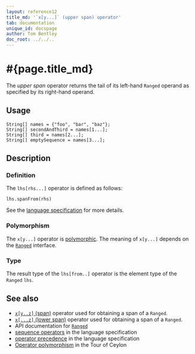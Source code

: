 ```yaml
---
layout: reference12
title_md: '`x[y...]` (upper span) operator'
tab: documentation
unique_id: docspage
author: Tom Bentley
doc_root: ../../..
---
```


# #{page.title_md}

The *upper span* operator returns the tail of its left-hand `Ranged` operand
as specified by its right-hand operand.

## Usage 

<!-- try: -->
    String[] names = {"foo", "bar", "baz"};
    String[] secondAndThird = names[1...];
    String[] third = names[2...];
    String[] emptySequence = names[3...];

## Description

### Definition

The `lhs[rhs...]` operator is defined as follows:

<!-- check:none -->
<!-- try: -->
    lhs.spanFrom(rhs)

See the [language specification](#{site.urls.spec_current}#listmap) for 
more details.

### Polymorphism

The `x[y...]` operator is [polymorphic](#{page.doc_root}/reference/operator/operator-polymorphism). 
The meaning of `x[y...]` depends on the 
[`Ranged`](#{site.urls.apidoc_1_2}/Ranged.type.html) 
interface.

### Type

The result type of the `lhs[from..]` operator is the element type of the `Ranged` `lhs`.

## See also

* [`x[y..z]` (span)](../span) operator used for obtaining a span of a `Ranged`.
* [`x[...z]` (lower span)](../lower-span) operator used for obtaining a span of a `Ranged`.
* API documentation for [`Ranged`](#{site.urls.apidoc_1_2}/Ranged.type.html)
* [sequence operators](#{site.urls.spec_current}#listmap) in the 
  language specification
* [operator precedence](#{site.urls.spec_current}#operatorprecedence) in the 
  language specification
* [Operator polymorphism](#{page.doc_root}/tour/language-module/#operator_polymorphism) 
  in the Tour of Ceylon

